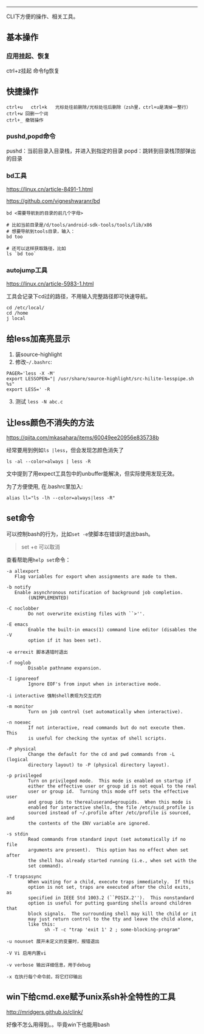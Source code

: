 ---

CLI下方便的操作、相关工具。

## 基本操作

### 应用挂起、恢复

ctrl+z挂起
命令fg恢复

## 快捷操作

```
ctrl+u   ctrl+k   光标处往前删除/光标处往后删除（zsh里，ctrl+u是清掉一整行）
ctrl+w 回删一个词
ctrl+_ 撤销操作
```

### pushd,popd命令

pushd：当前目录入目录栈，并进入到指定的目录
popd：跳转到目录栈顶部弹出的目录

### bd工具

https://linux.cn/article-8491-1.html

https://github.com/vigneshwaranr/bd

```
bd <需要导航到的目录的前几个字母>

# 比如当前目录是/d/tools/android-sdk-tools/tools/lib/x86
# 想要导航到tools目录，输入：
bd too

# 还可以这样获取路径，比如
ls `bd too`
```

### autojump工具

https://linux.cn/article-5983-1.html

工具会记录下cd过的路径，不用输入完整路径即可快速导航。
```
cd /etc/local/
cd /home
j local
```

## 给less加高亮显示

1. 装source-highlight
2. 修改`~/.bashrc`:
```
PAGER='less -X -M'
export LESSOPEN="| /usr/share/source-highlight/src-hilite-lesspipe.sh %s"
export LESS=' -R
```
3. 测试 `less -N abc.c`

## 让less颜色不消失的方法

https://qiita.com/mkasahara/items/60049ee20956e835738b

经常要用到例如`ls |less`，但会发现怎颜色消失了

```
ls -al --color=always | less -R
```

文中提到了用expect工具包中的unbuffer能解决，但实际使用发现无效。

为了方便使用, 在.bashrc里加入:

```
alias ll="ls -lh --color=always|less -R"
```



## set命令

可以控制bash的行为，比如`set -e`使脚本在错误时退出bash。

> set +e 可以取消

查看帮助用`help set`命令：

```
-a allexport
   Flag variables for export when assignments are made to them.

-b notify
   Enable asynchronous notification of background job completion.
        (UNIMPLEMENTED)

-C noclobber
        Do not overwrite existing files with ``>''.

-E emacs
        Enable the built-in emacs(1) command line editor (disables the -V
        option if it has been set).

-e errexit 脚本遇错时退出

-f noglob
        Disable pathname expansion.

-I ignoreeof
        Ignore EOF's from input when in interactive mode.

-i interactive 强制shell表现为交互式的

-m monitor
        Turn on job control (set automatically when interactive).

-n noexec
        If not interactive, read commands but do not execute them.  This
        is useful for checking the syntax of shell scripts.

-P physical
        Change the default for the cd and pwd commands from -L (logical
        directory layout) to -P (physical directory layout).

-p privileged
        Turn on privileged mode.  This mode is enabled on startup if
        either the effective user or group id is not equal to the real
        user or group id.  Turning this mode off sets the effective user
        and group ids to therealuserand=groupids.  When this mode is
        enabled for interactive shells, the file /etc/suid_profile is
        sourced instead of ~/.profile after /etc/profile is sourced, and
        the contents of the ENV variable are ignored.

-s stdin
        Read commands from standard input (set automatically if no file
        arguments are present).  This option has no effect when set after
        the shell has already started running (i.e., when set with the
        set command).

-T trapsasync
        When waiting for a child, execute traps immediately.  If this
        option is not set, traps are executed after the child exits, as
        specified in IEEE Std 1003.2 (``POSIX.2'').  This nonstandard
        option is useful for putting guarding shells around children that
        block signals.  The surrounding shell may kill the child or it
        may just return control to the tty and leave the child alone,
        like this:
              sh -T -c "trap 'exit 1' 2 ; some-blocking-program"

-u nounset 展开未定义的变量时，报错退出

-V Vi 启用内置vi

-v verbose 输出详细信息，用于debug

-x 在执行每个命令前，将它打印输出
```

## win下给cmd.exe赋予unix系sh补全特性的工具

http://mridgers.github.io/clink/

好像不怎么用得到。。毕竟win下也能用bash

